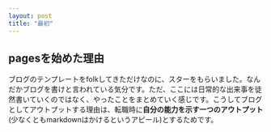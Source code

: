 ```yaml
---
layout: post
title: "最初"
---
```


## pagesを始めた理由

ブログのテンプレートをfolkしてきただけなのに、スターをもらいました。なんだかブログを書けと言われている気分です。ただ、ここには日常的な出来事を徒然書いていくのではなく、やったことをまとめていく感じです。こうしてブログとしてアウトプットする理由は、転職時に**自分の能力を示す一つのアウトプット**(少なくともmarkdownはかけるというアピール)とするためです。
